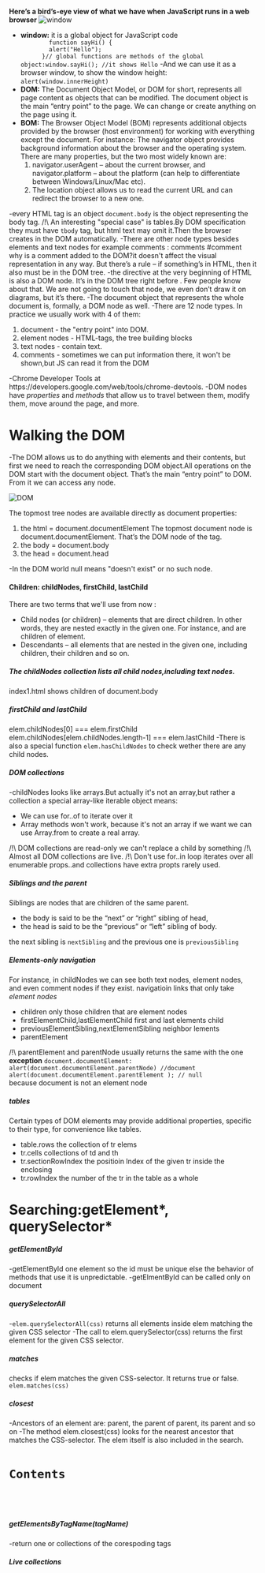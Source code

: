 <b>Here’s a bird’s-eye view of what we have when JavaScript runs in a web browser</b>
![window](https://github.com/okko222/JS-Document/assets/107776003/a9dc0540-b09b-4644-8253-29e7506a5cbc)
<ul>
  <li><b>window:</b> it is a global object for JavaScript code
    <code>
        function sayHi() {
        alert("Hello");
      }// global functions are methods of the global object:window.sayHi(); //it shows Hello</code>
    -And we can use it as a browser window, to show the window height: 
    <code>alert(window.innerHeight)</code>
  </li>
  <li><b>DOM:</b> The Document Object Model, or DOM for short, represents all page content as objects that can be modified.
The document object is the main “entry point” to the page. We can change or create anything on the page using it.
</li>
<li><b>BOM:</b> The Browser Object Model (BOM) represents additional objects provided by the browser (host environment) for working with everything except the document.
For instance:
The navigator object provides background information about the browser and the operating system. There are many properties, but the two most widely known are: 
  <ol>
<li>navigator.userAgent – about the current browser, and navigator.platform – about the platform (can help to differentiate between Windows/Linux/Mac etc).</li>
<li>The location object allows us to read the current URL and can redirect the browser to a new one.</li>
  </ol>
</li>
</ul>
-every HTML tag is an object <code>document.body</code> is the object representing the body tag.
/!\ An interesting "special case" is tables.By DOM specification they must have <code>tbody</code> tag, but html text may omit it.Then the browser creates <tbody> in the DOM automatically.
-There are other node types besides elements and text nodes for example comments :
    comments #comment why is a comment added to the DOM?it doesn't affect the visual representation in any way. But there’s a rule – if something’s in HTML, then it also must be in the DOM tree.
-the <!DOCTYPE...> directive at the very beginning of HTML is also a DOM node. It’s in the DOM tree right before <html>. Few people know about that. We are not going to touch that node, we even don’t draw it on diagrams, but it’s there. 
-The document object that represents the whole document is, formally, a DOM node as well.
-There are 12 node types. In practice we usually work with 4 of them:
<ol>
  <li>document - the "entry point" into DOM.</li>
  <li>element nodes - HTML-tags, the tree building blocks</li>
  <li>text nodes - contain text.</li>
  <li>comments - sometimes we can put information there, it won't be shown,but JS can read it from the DOM</li>
</ol>
-Chrome Developer Tools at https://developers.google.com/web/tools/chrome-devtools.
-DOM nodes have <i>properties</i> and <i>methods</i> that allow us to travel between them, modify them, move around the page, and more. 
<h1>Walking the DOM</h1>
-The DOM allows us to do anything with elements and their contents, but first we need to reach the corresponding DOM object.All operations on the DOM start with the document object. That’s the main “entry point” to DOM. From it we can access any node.

  ![DOM](https://github.com/okko222/JS-Document/assets/107776003/30122955-38e8-4a67-aaa4-cdd0a976801f)

The topmost tree nodes are available directly as document properties:
<ol>
  <li> the html = document.documentElement
   The topmost document node is document.documentElement. That’s the DOM node of the <html> tag.</li>
  <li>the  body = document.body</li>
  <li>the head = document.head</li>
</ol>
-In the DOM world null means "doesn't exist" or no such node.
<h4>Children: childNodes, firstChild, lastChild</h4>
There are two terms that we'll use from now : 
<ul>
  <li>Child nodes (or children) – elements that are direct children. In other words, they are nested exactly in the given one. For instance, <head> and <body> are children of <html> element.</li>
    <li>Descendants – all elements that are nested in the given one, including children, their children and so on.</li>
</ul>
<h5>The childNodes collection lists all child nodes,including text nodes.</h5>
index1.html shows children of document.body
<h5>firstChild and lastChild</h5>
elem.childNodes[0] === elem.firstChild
elem.childNodes[elem.childNodes.length-1] === elem.lastChild
-There is also a special function <code>elem.hasChildNodes</code>
to check wether there are any child nodes.
<h5>DOM collections</h5>
-childNodes looks like arrays.But actually it's not an array,but rather a collection a special array-like iterable object means:
<ul>
  <li>We can use for..of to iterate over it</li>
  <li>Array methods won't work, because it's not an array if we want we can use Array.from to create a real array.</li>
</ul>
/!\ DOM collections are read-only we can't replace a child by something 
/!\ Almost all DOM collections are live.
/!\ Don't use for..in loop iterates over all enumerable props..and collections have extra propts rarely used.
<h5>Siblings and the parent</h5>
Siblings are nodes that are children of the same parent.
<ul>
  <li> the body  is said to be the “next” or “right” sibling of head, </li>
  <li>the head is said to be the “previous” or “left” sibling of body.</li>
</ul>
the next sibling is <code>nextSibling</code> and the previous one is <code>previousSibling</code>
<h5>Elements-only navigation</h5>
For instance, in childNodes we can see both text nodes, element nodes, and even comment nodes if they exist.
navigatioin links that only take <i>element nodes</i>
<ul>
  <li>children only those children that are element nodes</li>
  <li>firstElementChild,lastElementChild first and last elements child</li>
  <li>previousElementSibling,nextElementSibling neighbor lements</li>
  <li>parentElement</li>
</ul>
/!\ parentElement and parentNode usually returns the same with the one <b>exception</b> <code>document.documentElement:</code>
<code>alert(document.documentElement.parentNode) //document
alert(document.documentElement.parentElement ); // null
</code> 
because document is not an element node 
<h5>tables</h5>
Certain types of DOM elements may provide additional properties, specific to their type, for convenience like tables.
<ul>
  <li>table.rows the collection of tr elems </li>
  <li>tr.cells collections of td and th </li>
  <li>tr.sectionRowIndex the positioin Index of the given tr inside the enclosing</li>
  <li>tr.rowIndex the number  of the tr in the table as a whole </li>
</ul>
<h1>Searching:getElement*, querySelector*</h1>
<h5>getElementById</h5>
    -getElementById one element so the id must be unique else the behavior of methods that use it is unpredictable.
-getElmentById can be called only on document
<h5>querySelectorAll</h5>
-<code>elem.querySelectorAll(css)</code> returns all elements inside elem matching the given CSS selector
-The call to elem.querySelector(css) returns the first element for the given CSS selector.
<h5>matches</h5>
checks if elem matches the given CSS-selector. It returns true or false. <code>elem.matches(css)</code>
<h5>closest</h5>
-Ancestors of an element are: parent, the parent of parent, its parent and so on
-The method elem.closest(css) looks for the nearest ancestor that matches the CSS-selector. The elem itself is also included in the search.
<code>
  <h1>Contents</h1>
<!---
<div class="contents">
  <ul class="book">
    <li class="chapter">Chapter 1</li>
    <li class="chapter">Chapter 2</li>
  </ul>
</div>
-->
<script>
  let chapter = document.querySelector('.chapter'); // LI

  alert(chapter.closest('.book')); // UL
  alert(chapter.closest('.contents')); // DIV

  alert(chapter.closest('h1')); // null (because h1 is not an ancestor)
</script> 
</code>
<h5>getElementsByTagName(tagName)</h5>
-return one or collections of the corespoding tags
<h5>Live collections</h5>
